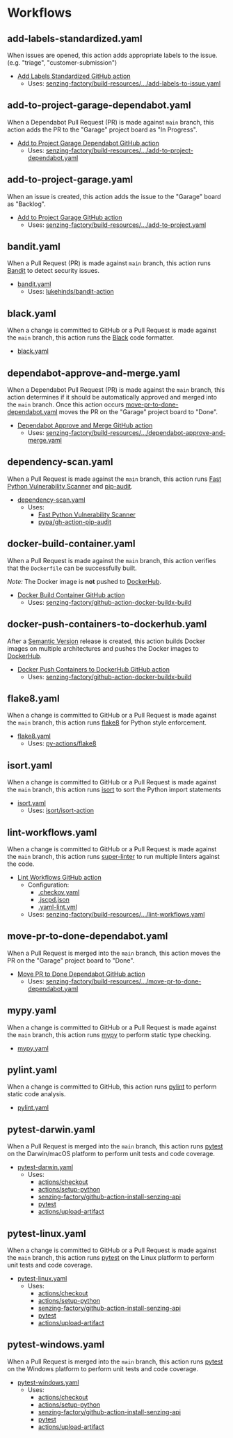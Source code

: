 # Workflows

## add-labels-standardized.yaml

When issues are opened,
this action adds appropriate labels to the issue.
(e.g. "triage", "customer-submission")

- [Add Labels Standardized GitHub action]
  - Uses: [senzing-factory/build-resources/.../add-labels-to-issue.yaml]

## add-to-project-garage-dependabot.yaml

When a Dependabot Pull Request (PR) is made against `main` branch,
this action adds the PR to the "Garage" project board as "In Progress".

- [Add to Project Garage Dependabot GitHub action]
  - Uses: [senzing-factory/build-resources/.../add-to-project-dependabot.yaml]

## add-to-project-garage.yaml

When an issue is created,
this action adds the issue to the "Garage" board as "Backlog".

- [Add to Project Garage GitHub action]
  - Uses: [senzing-factory/build-resources/.../add-to-project.yaml]

## bandit.yaml

When a Pull Request (PR) is made against `main` branch,
this action runs [Bandit] to detect security issues.

- [bandit.yaml]
  - Uses: [lukehinds/bandit-action]

## black.yaml

When a change is committed to GitHub or a Pull Request is made against the `main` branch,
this action runs the [Black] code formatter.

- [black.yaml]

## dependabot-approve-and-merge.yaml

When a Dependabot Pull Request (PR) is made against the `main` branch,
this action determines if it should be automatically approved and merged into the `main` branch.
Once this action occurs [move-pr-to-done-dependabot.yaml] moves the PR on the "Garage" project board to "Done".

- [Dependabot Approve and Merge GitHub action]
  - Uses: [senzing-factory/build-resources/.../dependabot-approve-and-merge.yaml]

## dependency-scan.yaml

When a Pull Request is made against the `main` branch,
this action runs [Fast Python Vulnerability Scanner] and [pip-audit].

- [dependency-scan.yaml]
  - Uses:
    - [Fast Python Vulnerability Scanner]
    - [pypa/gh-action-pip-audit]

## docker-build-container.yaml

When a Pull Request is made against the `main` branch,
this action verifies that the `Dockerfile` can be successfully built.

*Note:* The Docker image is **not** pushed to [DockerHub].

- [Docker Build Container GitHub action]
  - Uses: [senzing-factory/github-action-docker-buildx-build]

## docker-push-containers-to-dockerhub.yaml

After a [Semantic Version] release is created,
this action builds Docker images on multiple architectures and pushes the Docker images to [DockerHub].

- [Docker Push Containers to DockerHub GitHub action]
  - Uses: [senzing-factory/github-action-docker-buildx-build]

## flake8.yaml

When a change is committed to GitHub or a Pull Request is made against the `main` branch,
this action runs [flake8] for Python style enforcement.

- [flake8.yaml]
  - Uses: [py-actions/flake8]

## isort.yaml

When a change is committed to GitHub or a Pull Request is made against the `main` branch,
this action runs [isort] to sort the Python import statements

- [isort.yaml]
  - Uses: [isort/isort-action]

## lint-workflows.yaml

When a change is committed to GitHub or a Pull Request is made against the `main` branch,
this action runs [super-linter] to run multiple linters against the code.

- [Lint Workflows GitHub action]
  - Configuration:
    - [.checkov.yaml]
    - [.jscpd.json]
    - [.yaml-lint.yml]
  - Uses: [senzing-factory/build-resources/.../lint-workflows.yaml]

## move-pr-to-done-dependabot.yaml

When a Pull Request is merged into the `main` branch,
this action moves the PR on the "Garage" project board to "Done".

- [Move PR to Done Dependabot GitHub action]
  - Uses: [senzing-factory/build-resources/.../move-pr-to-done-dependabot.yaml]

## mypy.yaml

When a change is committed to GitHub or a Pull Request is made against the `main` branch,
this action runs [mypy] to perform static type checking.

- [mypy.yaml]

## pylint.yaml

When a change is committed to GitHub,
this action runs [pylint] to perform static code analysis.

- [pylint.yaml]

## pytest-darwin.yaml

When a Pull Request is merged into the `main` branch,
this action runs [pytest] on the Darwin/macOS platform to perform unit tests and code coverage.

- [pytest-darwin.yaml]
  - Uses:
    - [actions/checkout]
    - [actions/setup-python]
    - [senzing-factory/github-action-install-senzing-api]
    - [pytest]
    - [actions/upload-artifact]

## pytest-linux.yaml

When a change is committed to GitHub or a Pull Request is made against the `main` branch,
this action runs [pytest] on the Linux platform to perform unit tests and code coverage.

- [pytest-linux.yaml]
  - Uses:
    - [actions/checkout]
    - [actions/setup-python]
    - [senzing-factory/github-action-install-senzing-api]
    - [pytest]
    - [actions/upload-artifact]

## pytest-windows.yaml

When a Pull Request is merged into the `main` branch,
this action runs [pytest] on the Windows platform to perform unit tests and code coverage.

- [pytest-windows.yaml]
  - Uses:
    - [actions/checkout]
    - [actions/setup-python]
    - [senzing-factory/github-action-install-senzing-api]
    - [pytest]
    - [actions/upload-artifact]

[.checkov.yaml]:  ../linters/README.md#checkovyaml
[.jscpd.json]: ../linters/README.md#jscpdjson
[.yaml-lint.yml]: ../linters/README.md#yaml-lintyml
[actions/checkout]: https://github.com/actions/checkout
[actions/setup-python]: https://github.com/actions/setup-python
[actions/upload-artifact]: https://github.com/actions/upload-artifact
[Add Labels Standardized GitHub action]: add-labels-standardized.yaml
[Add to Project Garage Dependabot GitHub action]: add-to-project-garage-dependabot.yaml
[Add to Project Garage GitHub action]: add-to-project-garage.yaml
[bandit.yaml]: bandit.yaml
[Bandit]: https://bandit.readthedocs.io/en/latest/
[black.yaml]: black.yaml
[Black]: https://github.com/psf/black
[Dependabot Approve and Merge GitHub action]: dependabot-approve-and-merge.yaml
[dependency-scan.yaml]: dependency-scan.yaml
[Docker Build Container GitHub action]: docker-build-container.yaml
[Docker Push Containers to DockerHub GitHub action]: docker-push-containers-to-dockerhub.yaml
[DockerHub]: <https://hub.docker.com/>
[Fast Python Vulnerability Scanner]: https://github.com/vanschelven/fpvs/
[flake8.yaml]: flake8.yaml
[flake8]: https://flake8.pycqa.org/en/latest/
[isort.yaml]: isort.yaml
[isort]: https://pycqa.github.io/isort/
[isort/isort-action]: https://github.com/isort/isort-action
[Lint Workflows GitHub action]: lint-workflows.yaml
[lukehinds/bandit-action]: https://github.com/lukehinds/bandit-action
[Move PR to Done Dependabot GitHub action]: move-pr-to-done-dependabot.yaml
[move-pr-to-done-dependabot.yaml]: move-pr-to-done-dependabotyaml
[mypy.yaml]: mypy.yaml
[mypy]: https://mypy-lang.org/
[pip-audit]: https://github.com/pypa/pip-audit
[py-actions/flake8]: https://github.com/py-actions/flake8
[pylint.yaml]: pylint.yaml
[pylint]: https://pypi.org/project/pylint/
[pypa/gh-action-pip-audit]: https://github.com/pypa/gh-action-pip-audit
[pytest-darwin.yaml]: pytest-darwin.yaml
[pytest-linux.yaml]: pytest-linux.yaml
[pytest-windows.yaml]: pytest-windows.yaml
[pytest]: https://docs.pytest.org/en/stable/
[Semantic Version]: https://semver.org/
[senzing-factory/build-resources/.../add-labels-to-issue.yaml]: https://github.com/senzing-factory/build-resources/blob/main/.github/workflows/add-labels-to-issue.yaml
[senzing-factory/build-resources/.../add-to-project-dependabot.yaml]: https://github.com/senzing-factory/build-resources/blob/main/.github/workflows/add-to-project-dependabot.yaml
[senzing-factory/build-resources/.../add-to-project.yaml]: https://github.com/senzing-factory/build-resources/blob/main/.github/workflows/add-to-project.yaml
[senzing-factory/build-resources/.../dependabot-approve-and-merge.yaml]: https://github.com/senzing-factory/build-resources/blob/main/.github/workflows/dependabot-approve-and-merge.yaml
[senzing-factory/build-resources/.../lint-workflows.yaml]: https://github.com/senzing-factory/build-resources/blob/main/.github/workflows/lint-workflows.yaml
[senzing-factory/build-resources/.../move-pr-to-done-dependabot.yaml]: https://github.com/senzing-factory/build-resources/blob/main/.github/workflows/move-pr-to-done-dependabot.yaml
[senzing-factory/github-action-docker-buildx-build]: https://github.com/senzing-factory/github-action-docker-buildx-build
[senzing-factory/github-action-install-senzing-api]: https://github.com/senzing-factory/github-action-install-senzing-api
[super-linter]: https://github.com/super-linter/super-linter

